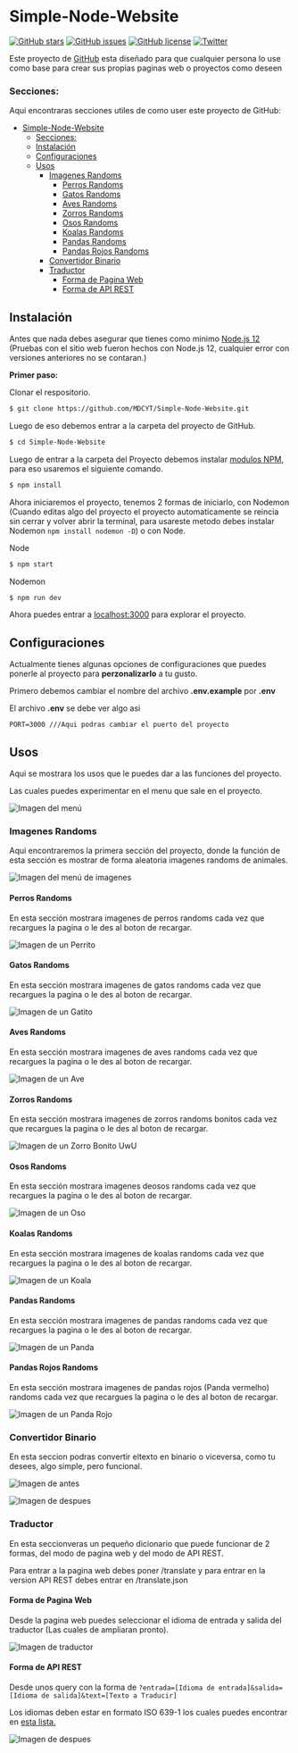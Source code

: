 # Simple-Node-Website

[![GitHub stars](https://img.shields.io/github/stars/MDCYT/Simple-Node-Website)](https://github.com/MDCYT/Simple-Node-Website/stargazers) [![GitHub issues](https://img.shields.io/github/issues/MDCYT/Simple-Node-Website)](https://github.com/MDCYT/Simple-Node-Website/issues) [![GitHub license](https://img.shields.io/github/license/MDCYT/Simple-Node-Website)](https://github.com/MDCYT/Simple-Node-Website/blob/main/LICENSE) [![Twitter](https://img.shields.io/twitter/url?style=social&url=https%3A%2F%2Ftwitter.com%2Fsoftware_mdc)](https://twitter.com/intent/tweet?text=Wow:&url=https%3A%2F%2Fgithub.com%2FMDCYT%2FSimple-Node-Website)

Este proyecto de [GitHub](https://github.com/MDCYT/Simple-Node-Website) esta diseñado para que cualquier persona lo use como base para crear sus propias paginas web o proyectos como deseen

### Secciones:
Aqui encontraras secciones utiles de como user este proyecto de GitHub:

- [Simple-Node-Website](#simple-node-website)
    - [Secciones:](#secciones)
  - [Instalación](#instalación)
  - [Configuraciones](#configuraciones)
  - [Usos](#usos)
    - [Imagenes Randoms](#imagenes-randoms)
      - [Perros Randoms](#perros-randoms)
      - [Gatos Randoms](#gatos-randoms)
      - [Aves Randoms](#aves-randoms)
      - [Zorros Randoms](#zorros-randoms)
      - [Osos Randoms](#osos-randoms)
      - [Koalas Randoms](#koalas-randoms)
      - [Pandas Randoms](#pandas-randoms)
      - [Pandas Rojos Randoms](#pandas-rojos-randoms)
    - [Convertidor Binario](#convertidor-binario)
    - [Traductor](#traductor)
      - [Forma de Pagina Web](#forma-de-pagina-web)
      - [Forma de API REST](#forma-de-api-rest)


## Instalación
Antes que nada debes asegurar que tienes como minimo [Node.js 12](https://nodejs.org/es/) (Pruebas con el sitio web fueron hechos con Node.js 12, cualquier error con versiones anteriores no se contaran.)

**Primer paso:**

Clonar el respositorio.

```bash
$ git clone https://github.com/MDCYT/Simple-Node-Website.git
```

Luego de eso debemos entrar a la carpeta del proyecto de GitHub.

```bash
$ cd Simple-Node-Website
```

Luego de entrar a la carpeta del Proyecto debemos instalar [modulos NPM](https://www.npmjs.com), para eso usaremos el siguiente comando.

```bash
$ npm install
```
Ahora iniciaremos el proyecto, tenemos 2 formas de iniciarlo, con Nodemon (Cuando editas algo del proyecto el proyecto automaticamente se reincia sin cerrar y volver abrir la terminal, para usareste metodo debes instalar Nodemon `npm install nodemon -D`) o con Node.

Node

```bash
$ npm start
```

Nodemon

```bash
$ npm run dev
```
Ahora puedes entrar a [localhost:3000](https://localhost:3000) para explorar el proyecto.

## Configuraciones

Actualmente tienes algunas opciones de configuraciones que puedes ponerle al proyecto para **perzonalizarlo** a tu gusto.

Primero debemos cambiar el nombre del archivo **.env.example** por **.env**

El archivo **.env** se debe ver algo asi

```env
PORT=3000 ///Aqui podras cambiar el puerto del proyecto
```

## Usos

Aqui se mostrara los usos que le puedes dar a las funciones del proyecto.

Las cuales puedes experimentar en el menu que sale en el proyecto.

![Imagen del menú](https://i.imgur.com/uIfA7Po.png)

### Imagenes Randoms

Aqui encontraremos la primera sección del proyecto, donde la función de esta sección es mostrar de forma aleatoria imagenes randoms de animales.

![Imagen del menú de imagenes](https://i.imgur.com/VtNkjPN.png)


#### Perros Randoms

En esta sección mostrara imagenes de perros randoms cada vez que recargues la pagina o le des al boton de recargar.

![Imagen de un Perrito](https://i.imgur.com/ZpuEemf.png)


#### Gatos Randoms

En esta sección mostrara imagenes de gatos randoms cada vez que recargues la pagina o le des al boton de recargar.

![Imagen de un Gatito](https://i.imgur.com/aE5kVBj.png)


#### Aves Randoms

En esta sección mostrara imagenes de aves randoms cada vez que recargues la pagina o le des al boton de recargar.

![Imagen de un Ave](https://i.imgur.com/G5DmYPR.png)


#### Zorros Randoms

En esta sección mostrara imagenes de zorros randoms bonitos cada vez que recargues la pagina o le des al boton de recargar.

![Imagen de un Zorro Bonito UwU](https://i.imgur.com/VZpqXvA.png)


#### Osos Randoms

En esta sección mostrara imagenes deosos randoms cada vez que recargues la pagina o le des al boton de recargar.

![Imagen de un Oso](https://i.imgur.com/Yt4vGL8.png)


#### Koalas Randoms

En esta sección mostrara imagenes de koalas randoms cada vez que recargues la pagina o le des al boton de recargar.

![Imagen de un Koala](https://imgur.com/sYj4yAz.png)


#### Pandas Randoms

En esta sección mostrara imagenes de pandas randoms cada vez que recargues la pagina o le des al boton de recargar.

![Imagen de un Panda](https://imgur.com/Mj3CZ5f.png)


#### Pandas Rojos Randoms

En esta sección mostrara imagenes de pandas rojos (Panda vermelho) randoms cada vez que recargues la pagina o le des al boton de recargar.

![Imagen de un Panda Rojo](https://imgur.com/Rhnr1fg.png)

### Convertidor Binario

En esta seccion podras convertir eltexto en binario o viceversa, como tu desees, algo simple, pero funcional.

![Imagen de antes](https://imgur.com/aPnbOSP.png)

![Imagen de despues](https://imgur.com/Efdd7Ye.png)


### Traductor

En esta seccionveras un pequeño dicionario que puede funcionar de 2 formas, del modo de pagina web y del modo de API REST.

Para entrar a la pagina web debes poner /translate y para entrar en la version API REST debes entrar en /translate.json

#### Forma de Pagina Web

Desde la pagina web puedes seleccionar el idioma de entrada y salida del traductor (Las cuales de ampliaran pronto).

![Imagen de traductor](https://imgur.com/dKQAUTy.png)

#### Forma de API REST

Desde unos query con la forma de `?entrada=[Idioma de entrada]&salida=[Idioma de salida]&text=[Texto a Traducir]`

Los idiomas deben estar en formato ISO 639-1 los cuales puedes encontrar en [esta lista.](http://utils.mucattu.com/iso_639-1.html)

![Imagen de despues](https://imgur.com/KrWkiEU.png)